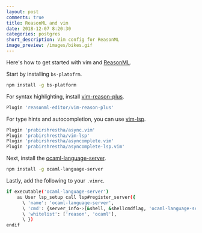 ```yaml
---
layout: post
comments: true
title: ReasonML and vim
date: 2018-12-07 8:20:30
categories: postgres
short_description: Vim config for ReasonML
image_preview: /images/bikes.gif
---
```


Here's how to get started with vim and [ReasonML](https://reasonml.github.io/).

Start by installing `bs-platofrm`.
```bash
npm install -g bs-platform
```

For syntax highlighting, install [vim-reason-plus](https://github.com/reasonml-editor/vim-reason-plus).
```bash
Plugin 'reasonml-editor/vim-reason-plus'
```

For type hints and autocompletion, you can use [vim-lsp](https://github.com/prabirshrestha/vim-lsp).
```bash
Plugin 'prabirshrestha/async.vim'
Plugin 'prabirshrestha/vim-lsp'
Plugin 'prabirshrestha/asyncomplete.vim'
Plugin 'prabirshrestha/asyncomplete-lsp.vim'
```

Next, install the [ocaml-language-server](https://github.com/freebroccolo/ocaml-language-server).
```bash
npm install -g ocaml-language-server
```

Lastly, add the following to your `.vimrc`.
```bash
if executable('ocaml-language-server')
    au User lsp_setup call lsp#register_server({
      \ 'name': 'ocaml-language-server',
      \ 'cmd': {server_info->[&shell, &shellcmdflag, 'ocaml-language-server --stdio']},
      \ 'whitelist': ['reason', 'ocaml'],
      \ })
endif
```
